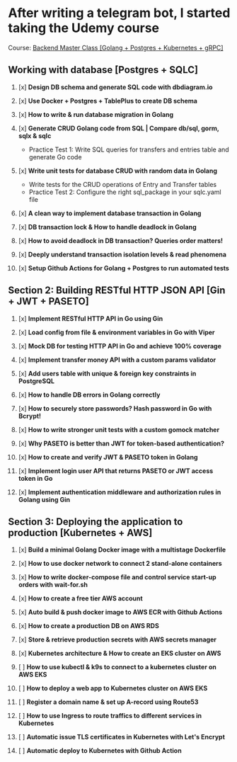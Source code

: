 # After writing a telegram bot, I started taking the Udemy course
Course: [Backend Master Class [Golang + Postgres + Kubernetes + gRPC]](https://www.udemy.com/share/105PNI3@vgqgMszJTBS_PimvIiwd2I1n0p9H2f5nGWh1DrDvUUMWqXTTEnR6b9sAp31jfWQmkQ==/)

## Working with database [Postgres + SQLC]
 
1. [x] **Design DB schema and generate SQL code with dbdiagram.io**

4. [x] **Use Docker + Postgres + TablePlus to create DB schema**

5. [x] **How to write & run database migration in Golang**

6. [x] **Generate CRUD Golang code from SQL | Compare db/sql, gorm, sqlx & sqlc**
    - Practice Test 1: Write SQL queries for transfers and entries table and generate Go code

7. [x] **Write unit tests for database CRUD with random data in Golang**
    - Write tests for the CRUD operations of Entry and Transfer tables
    - Practice Test 2: Configure the right sql_package in your sqlc.yaml file

8. [x] **A clean way to implement database transaction in Golang**

9. [x] **DB transaction lock & How to handle deadlock in Golang**

10. [x] **How to avoid deadlock in DB transaction? Queries order matters!**

11. [x] **Deeply understand transaction isolation levels & read phenomena**

12. [x] **Setup Github Actions for Golang + Postgres to run automated tests**

## Section 2: Building RESTful HTTP JSON API [Gin + JWT + PASETO]

1. [x] **Implement RESTful HTTP API in Go using Gin**

2. [x] **Load config from file & environment variables in Go with Viper**

3. [x] **Mock DB for testing HTTP API in Go and achieve 100% coverage**

4. [x] **Implement transfer money API with a custom params validator**

5. [x] **Add users table with unique & foreign key constraints in PostgreSQL**

6. [x] **How to handle DB errors in Golang correctly**

7. [x] **How to securely store passwords? Hash password in Go with Bcrypt!**

8. [x] **How to write stronger unit tests with a custom gomock matcher**

9. [x] **Why PASETO is better than JWT for token-based authentication?**

10. [x] **How to create and verify JWT & PASETO token in Golang**

11. [x] **Implement login user API that returns PASETO or JWT access token in Go**

12. [x] **Implement authentication middleware and authorization rules in Golang using Gin**

## Section 3: Deploying the application to production [Kubernetes + AWS]

1. [x] **Build a minimal Golang Docker image with a multistage Dockerfile**

2. [x] **How to use docker network to connect 2 stand-alone containers**

3. [x] **How to write docker-compose file and control service start-up orders with wait-for.sh**

4. [x] **How to create a free tier AWS account**

5. [x] **Auto build & push docker image to AWS ECR with Github Actions**

6. [x] **How to create a production DB on AWS RDS**

7. [x] **Store & retrieve production secrets with AWS secrets manager**

8. [x] **Kubernetes architecture & How to create an EKS cluster on AWS**

9. [ ] **How to use kubectl & k9s to connect to a kubernetes cluster on AWS EKS**

10. [ ] **How to deploy a web app to Kubernetes cluster on AWS EKS**

11. [ ] **Register a domain name & set up A-record using Route53**

12. [ ] **How to use Ingress to route traffics to different services in Kubernetes**

13. [ ] **Automatic issue TLS certificates in Kubernetes with Let's Encrypt**

14. [ ] **Automatic deploy to Kubernetes with Github Action**

